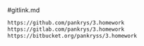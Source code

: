 #gitlink.md
```bash
https://github.com/pankrys/3.homework
https://gitlab.com/pankrys/3.homework
https://bitbucket.org/pankryss/3.homework


```

